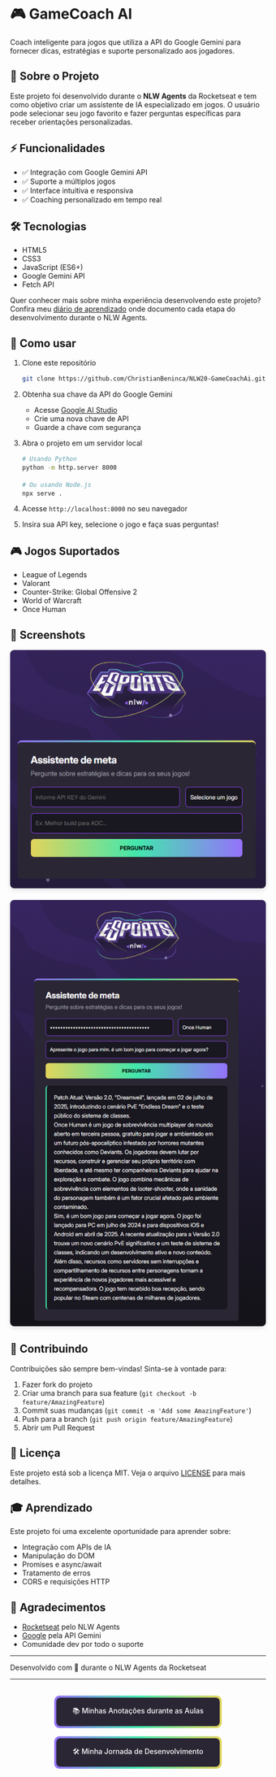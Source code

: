 # 🎮 GameCoach AI

Coach inteligente para jogos que utiliza a API do Google Gemini para fornecer dicas, estratégias e suporte personalizado aos jogadores.

## 🚀 Sobre o Projeto

Este projeto foi desenvolvido durante o **NLW Agents** da Rocketseat e tem como objetivo criar um assistente de IA especializado em jogos. O usuário pode selecionar seu jogo favorito e fazer perguntas específicas para receber orientações personalizadas.

## ⚡ Funcionalidades

- ✅ Integração com Google Gemini API
- ✅ Suporte a múltiplos jogos
- ✅ Interface intuitiva e responsiva
- ✅ Coaching personalizado em tempo real

## 🛠️ Tecnologias

- HTML5
- CSS3
- JavaScript (ES6+)
- Google Gemini API
- Fetch API

Quer conhecer mais sobre minha experiência desenvolvendo este projeto? 
Confira meu [diário de aprendizado](DEV_JOURNEY.md) onde documento 
cada etapa do desenvolvimento durante o NLW Agents.

## 🎯 Como usar

1. Clone este repositório
   ```bash
   git clone https://github.com/ChristianBeninca/NLW20-GameCoachAi.git
   ```

2. Obtenha sua chave da API do Google Gemini
   - Acesse [Google AI Studio](https://makersuite.google.com/app/apikey)
   - Crie uma nova chave de API
   - Guarde a chave com segurança

3. Abra o projeto em um servidor local
   ```bash
   # Usando Python
   python -m http.server 8000
   
   # Ou usando Node.js
   npx serve .
   ```

4. Acesse `http://localhost:8000` no seu navegador

5. Insira sua API key, selecione o jogo e faça suas perguntas!

## 🎮 Jogos Suportados

- League of Legends
- Valorant
- Counter-Strike: Global Offensive 2
- World of Warcraft
- Once Human

## 📸 Screenshots

<div align="center">
  <img src="assets/exampleEmpty.png" alt="Interface Inicial" width="600" style="border-radius: 8px; box-shadow: 0 4px 8px rgba(0,0,0,0.1); margin-bottom: 20px;">
  <br>
  <img src="assets/exampleImg.png" alt="Em Funcionamento" width="600" style="border-radius: 8px; box-shadow: 0 4px 8px rgba(0,0,0,0.1);">
</div>

## 🤝 Contribuindo

Contribuições são sempre bem-vindas! Sinta-se à vontade para:

1. Fazer fork do projeto
2. Criar uma branch para sua feature (`git checkout -b feature/AmazingFeature`)
3. Commit suas mudanças (`git commit -m 'Add some AmazingFeature'`)
4. Push para a branch (`git push origin feature/AmazingFeature`)
5. Abrir um Pull Request

## 📝 Licença

Este projeto está sob a licença MIT. Veja o arquivo [LICENSE](LICENSE) para mais detalhes.

## 🎓 Aprendizado

Este projeto foi uma excelente oportunidade para aprender sobre:
- Integração com APIs de IA
- Manipulação do DOM
- Promises e async/await
- Tratamento de erros
- CORS e requisições HTTP

## 🙏 Agradecimentos

- [Rocketseat](https://rocketseat.com.br) pelo NLW Agents
- [Google](https://ai.google.dev/) pela API Gemini
- Comunidade dev por todo o suporte

---

Desenvolvido com 💜 durante o NLW Agents da Rocketseat

---

<div align="center">
  <div style="display: flex; gap: 1rem; justify-content: center; flex-wrap: wrap; margin: 2rem 0;">
    
<div style="
    background-image: linear-gradient(90deg, #9572FC, #43E7AD, #E2D45C);
    border-radius: 0.625rem;
    padding: 4px;
    display: inline-block;
  ">
    <div style="
      padding: 1rem 2rem;
      border-radius: 0.5rem;
      background-color: #2A2634;
    ">
      <a href="QUICK_NOTES.md" style="
        color: white;
        text-decoration: none;
        font-family: 'Inter', sans-serif;
        font-weight: 500;
      ">📚 Minhas Anotações durante as Aulas</a>
    </div>
  </div>

<div style="
    background-image: linear-gradient(90deg, #9572FC, #43E7AD, #E2D45C);
    border-radius: 0.625rem;
    padding: 4px;
    display: inline-block;
  ">
    <div style="
      padding: 1rem 2rem;
      border-radius: 0.5rem;
      background-color: #2A2634;
    ">
      <a href="DEV_JOURNEY.md" style="
        color: white;
        text-decoration: none;
        font-family: 'Inter', sans-serif;
        font-weight: 500;
      ">🛠️ Minha Jornada de Desenvolvimento</a>
    </div>
  </div>  
</div>